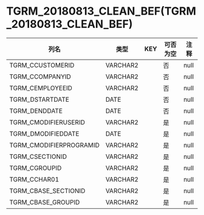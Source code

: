 # TGRM_20180813_CLEAN_BEF(TGRM_20180813_CLEAN_BEF)
| 列名   | 类型   | KEY  | 可否为空 | 注释   |
| ---- | ---- | ---- | ---- | ---- |
|TGRM_CCUSTOMERID|VARCHAR2||否|null|
|TGRM_CCOMPANYID|VARCHAR2||否|null|
|TGRM_CEMPLOYEEID|VARCHAR2||否|null|
|TGRM_DSTARTDATE|DATE||否|null|
|TGRM_DENDDATE|DATE||否|null|
|TGRM_CMODIFIERUSERID|VARCHAR2||是|null|
|TGRM_DMODIFIEDDATE|DATE||是|null|
|TGRM_CMODIFIERPROGRAMID|VARCHAR2||是|null|
|TGRM_CSECTIONID|VARCHAR2||是|null|
|TGRM_CGROUPID|VARCHAR2||是|null|
|TGRM_CCHAR01|VARCHAR2||是|null|
|TGRM_CBASE_SECTIONID|VARCHAR2||是|null|
|TGRM_CBASE_GROUPID|VARCHAR2||是|null|
